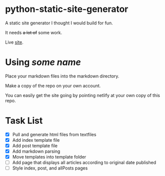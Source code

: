 # python-static-site-generator

A static site generator I thought I would build for fun.  

It needs ~~a lot of~~ some  work.

Live [site](https://python-static-test.netlify.app/).

# Using *some name*
Place your markdown files into the markdown directory.

Make a copy of the repo on your own account. 

You can easily get the site going by pointing netlify at your own copy of this repo.

# Task List
- [X] Pull and generate html files from textfiles
- [X] Add index template file
- [X] Add post template file
- [X] Add markdown parsing
- [X] Move templates into template folder
- [ ] Add page that displays all articles according to original date published
- [ ] Style index, post, and allPosts pages
